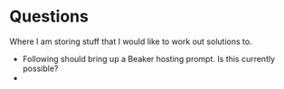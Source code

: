 # Questions
Where I am storing stuff that I would like to work out solutions to.

 - Following should bring up a Beaker hosting prompt. Is this currently possible?
 - 
<!--stackedit_data:
eyJoaXN0b3J5IjpbMTcyODEyODI4OV19
-->